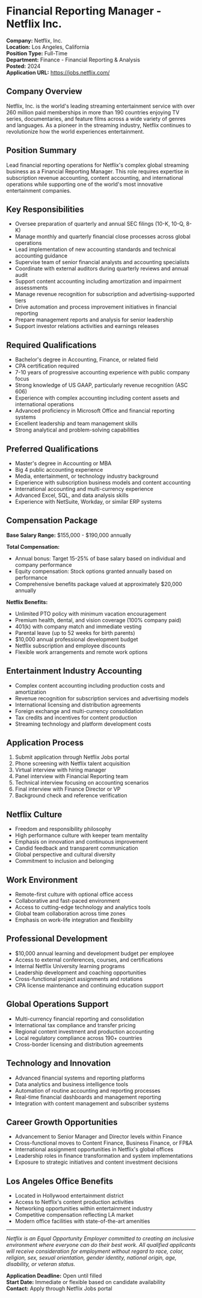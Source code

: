 # Financial Reporting Manager - Netflix Inc.

**Company:** Netflix, Inc.  
**Location:** Los Angeles, California  
**Position Type:** Full-Time  
**Department:** Finance - Financial Reporting & Analysis  
**Posted:** 2024  
**Application URL:** https://jobs.netflix.com/

## Company Overview

Netflix, Inc. is the world's leading streaming entertainment service with over 260 million paid memberships in more than 190 countries enjoying TV series, documentaries, and feature films across a wide variety of genres and languages. As a pioneer in the streaming industry, Netflix continues to revolutionize how the world experiences entertainment.

## Position Summary

Lead financial reporting operations for Netflix's complex global streaming business as a Financial Reporting Manager. This role requires expertise in subscription revenue accounting, content accounting, and international operations while supporting one of the world's most innovative entertainment companies.

## Key Responsibilities

- Oversee preparation of quarterly and annual SEC filings (10-K, 10-Q, 8-K)
- Manage monthly and quarterly financial close processes across global operations
- Lead implementation of new accounting standards and technical accounting guidance
- Supervise team of senior financial analysts and accounting specialists
- Coordinate with external auditors during quarterly reviews and annual audit
- Support content accounting including amortization and impairment assessments
- Manage revenue recognition for subscription and advertising-supported tiers
- Drive automation and process improvement initiatives in financial reporting
- Prepare management reports and analysis for senior leadership
- Support investor relations activities and earnings releases

## Required Qualifications

- Bachelor's degree in Accounting, Finance, or related field
- CPA certification required
- 7-10 years of progressive accounting experience with public company focus
- Strong knowledge of US GAAP, particularly revenue recognition (ASC 606)
- Experience with complex accounting including content assets and international operations
- Advanced proficiency in Microsoft Office and financial reporting systems
- Excellent leadership and team management skills
- Strong analytical and problem-solving capabilities

## Preferred Qualifications

- Master's degree in Accounting or MBA
- Big 4 public accounting experience
- Media, entertainment, or technology industry background
- Experience with subscription business models and content accounting
- International accounting and multi-currency experience
- Advanced Excel, SQL, and data analysis skills
- Experience with NetSuite, Workday, or similar ERP systems

## Compensation Package

**Base Salary Range:** $155,000 - $190,000 annually

**Total Compensation:**
- Annual bonus: Target 15-25% of base salary based on individual and company performance
- Equity compensation: Stock options granted annually based on performance
- Comprehensive benefits package valued at approximately $20,000 annually

**Netflix Benefits:**
- Unlimited PTO policy with minimum vacation encouragement
- Premium health, dental, and vision coverage (100% company paid)
- 401(k) with company match and immediate vesting
- Parental leave (up to 52 weeks for birth parents)
- $10,000 annual professional development budget
- Netflix subscription and employee discounts
- Flexible work arrangements and remote work options

## Entertainment Industry Accounting

- Complex content accounting including production costs and amortization
- Revenue recognition for subscription services and advertising models
- International licensing and distribution agreements
- Foreign exchange and multi-currency consolidation
- Tax credits and incentives for content production
- Streaming technology and platform development costs

## Application Process

1. Submit application through Netflix Jobs portal
2. Phone screening with Netflix talent acquisition
3. Virtual interview with hiring manager
4. Panel interview with Financial Reporting team
5. Technical interview focusing on accounting scenarios
6. Final interview with Finance Director or VP
7. Background check and reference verification

## Netflix Culture

- Freedom and responsibility philosophy
- High performance culture with keeper team mentality
- Emphasis on innovation and continuous improvement
- Candid feedback and transparent communication
- Global perspective and cultural diversity
- Commitment to inclusion and belonging

## Work Environment

- Remote-first culture with optional office access
- Collaborative and fast-paced environment
- Access to cutting-edge technology and analytics tools
- Global team collaboration across time zones
- Emphasis on work-life integration and flexibility

## Professional Development

- $10,000 annual learning and development budget per employee
- Access to external conferences, courses, and certifications
- Internal Netflix University learning programs
- Leadership development and coaching opportunities
- Cross-functional project assignments and rotations
- CPA license maintenance and continuing education support

## Global Operations Support

- Multi-currency financial reporting and consolidation
- International tax compliance and transfer pricing
- Regional content investment and production accounting
- Local regulatory compliance across 190+ countries
- Cross-border licensing and distribution agreements

## Technology and Innovation

- Advanced financial systems and reporting platforms
- Data analytics and business intelligence tools
- Automation of routine accounting and reporting processes
- Real-time financial dashboards and management reporting
- Integration with content management and subscriber systems

## Career Growth Opportunities

- Advancement to Senior Manager and Director levels within Finance
- Cross-functional moves to Content Finance, Business Finance, or FP&A
- International assignment opportunities in Netflix's global offices
- Leadership roles in finance transformation and system implementations
- Exposure to strategic initiatives and content investment decisions

## Los Angeles Office Benefits

- Located in Hollywood entertainment district
- Access to Netflix's content production activities
- Networking opportunities within entertainment industry
- Competitive compensation reflecting LA market
- Modern office facilities with state-of-the-art amenities

---

*Netflix is an Equal Opportunity Employer committed to creating an inclusive environment where everyone can do their best work. All qualified applicants will receive consideration for employment without regard to race, color, religion, sex, sexual orientation, gender identity, national origin, age, disability, or veteran status.*

**Application Deadline:** Open until filled  
**Start Date:** Immediate or flexible based on candidate availability  
**Contact:** Apply through Netflix Jobs portal